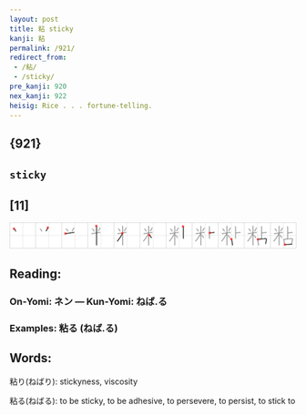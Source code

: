 ```yaml
---
layout: post
title: 粘 sticky
kanji: 粘
permalink: /921/
redirect_from:
 - /粘/
 - /sticky/
pre_kanji: 920
nex_kanji: 922
heisig: Rice . . . fortune-telling.
---
```


## {921}

## `sticky`

## [11]

<div class="stroke"><img src="../images/E7B298.png" /></div>

## Reading:

### On-Yomi: ネン &mdash; Kun-Yomi: ねば.る

### Examples: 粘る (ねば.る)

## Words:

粘り(ねばり): stickyness, viscosity

粘る(ねばる): to be sticky, to be adhesive, to persevere, to persist, to stick to
